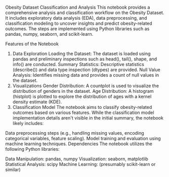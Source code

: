 Obesity Dataset Classification and Analysis
This notebook provides a comprehensive analysis and classification workflow on the Obesity Dataset. It includes exploratory data analysis (EDA), data preprocessing, and classification modeling to uncover insights and predict obesity-related outcomes. The steps are implemented using Python libraries such as pandas, numpy, seaborn, and scikit-learn.

Features of the Notebook
1. Data Exploration
Loading the Dataset: The dataset is loaded using pandas and preliminary inspections such as head(), tail(), shape, and info() are conducted.
Summary Statistics: Descriptive statistics (describe()) and data type inspection (dtypes) are provided.
Null Value Analysis: Identifies missing data and provides a count of null values in the dataset.
2. Visualizations
Gender Distribution: A countplot is used to visualize the distribution of genders in the dataset.
Age Distribution: A histogram (histplot) is plotted to explore the distribution of ages with a kernel density estimate (KDE).
3. Classification Model
The notebook aims to classify obesity-related outcomes based on various features. While the classification model implementation details aren't visible in the initial summary, the notebook likely includes:

Data preprocessing steps (e.g., handling missing values, encoding categorical variables, feature scaling).
Model training and evaluation using machine learning techniques.
Dependencies
The notebook utilizes the following Python libraries:

Data Manipulation: pandas, numpy
Visualization: seaborn, matplotlib
Statistical Analysis: scipy
Machine Learning: (presumably scikit-learn or similar)
